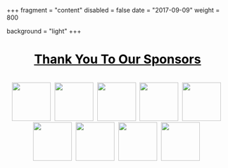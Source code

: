 +++
fragment = "content"
disabled = false
date = "2017-09-09"
weight = 800

background = "light"
+++
<center><h1><u><a href="/sponsors" style="color:#000000">Thank You To Our Sponsors</a></u></h1></center>
<br>
<center>
	<a href="https://www.intel.com/content/www/us/en/homepage.html"><img src="/images/sponsors/Intel_Logo2.png" style="height: 88px; padding-right: 5px;"></a>
	<a href="http://cloudycluster.com/"><img src="images/sponsors/cc-logo.png" style="height: 88px; padding-right: 5px;"></a>
	<a href="https://www.tacc.utexas.edu/"><img src="images/sponsors/TACC-logo.png" style="height: 88px; padding-right: 5px;"></a>
	<a href="https://cloud.google.com/"><img src="images/sponsors/google-cloud-logo.png" style="height: 88px; padding-right: 5px;"></a>
	<a href="https://sciencegateways.org/"><img src="/images/SGCI_Hack_Logo1.png" style="height: 88px; padding-right: 5px;"></a>
	<br>
	<a href="https://www.globus.org/"><img src="/images/globus2.png" style="height: 88px; padding-right: 5px;"></a>
	<a href="https://www.xsede.org/"><img src="/images/sponsors/sighpc_logo.png" style="height: 88px; padding-right: 5px;"></a>
	<a href="https://www.sighpc.org/"><img src="/images/sponsors/xsede_logo.png" style="height: 88px; padding-right: 5px;"></a>
	<a href="https://www.tacc.utexas.edu/partnerships/star/partners"><img src="/images/sponsors/STAR.png" style="height: 88px; padding-right: 5px;"></a>
	</center>